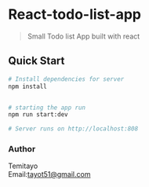 # React-todo-list-app
> Small Todo list App built with react 

## Quick Start

```bash
# Install dependencies for server
npm install


# starting the app run
npm run start:dev

# Server runs on http://localhost:808
```

### Author
Temitayo</br>
Email:tayot51@gmail.com
